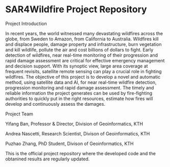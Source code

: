 # SAR4Wildfire Project Repository 

Project Introduction

In recent years, the world witnessed many devastating wildfires across the globe, from Sweden to Amazon, from California to Australia. Wildfires kill and displace people, damage property and infrastructure, burn vegetation and kill wildlife, pollute the air and cost billions of dollars to fight. Early detection of wildfires, near real-time monitoring of their progression and rapid damage assessment are critical for effective emergency management and decision support. 
With its synoptic view, large area coverage at frequent revisits, satellite remote sensing can play a crucial role in fighting wildfires. The objective of this project is to develop a novel and automatic method, using satellite data and AI, for near real-time wildfire detection, progression monitoring and rapid damage assessment. The timely and reliable information the project generates can be used by fire-fighting authorities to quickly put in the right resources, estimate how fires will develop and continuously assess the damages. 

Project Team

Yifang Ban,  Professor & Director, Division of Geoinformatics, KTH

Andrea Nascetti, Research Scientist, Divison of Geoinformatics, KTH

Puzhao Zhang, PhD Student, Divison of Geoinformatics, KTH


This is the official project repository where the developed code and the obtanined results are regularly updated. 
